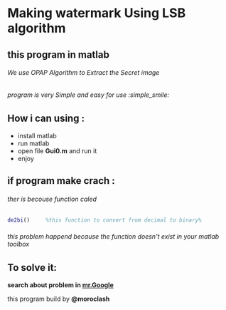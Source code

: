 #         Making watermark Using LSB algorithm
##           **this program in matlab**

###### We use OPAP Algorithm to Extract the Secret image 



###### program is very Simple and easy for use :simple_smile:



## How i can using :
*  install matlab
*  run matlab
*  open file **Gui0.m** and run it 
*  enjoy


## if program make crach :
###### ther is becouse function caled 

```matlab 
de2bi()     %this function to convert from decimal to binary% 
```



###### this problem happend because the function doesn't exist in your matlab toolbox 
## To solve it: 
**search about problem in [mr.Google](www.google.com)**



this program build by **@moroclash** 
